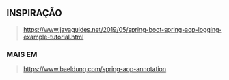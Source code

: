 ## INSPIRAÇÃO
> https://www.javaguides.net/2019/05/spring-boot-spring-aop-logging-example-tutorial.html

### MAIS EM
> https://www.baeldung.com/spring-aop-annotation
